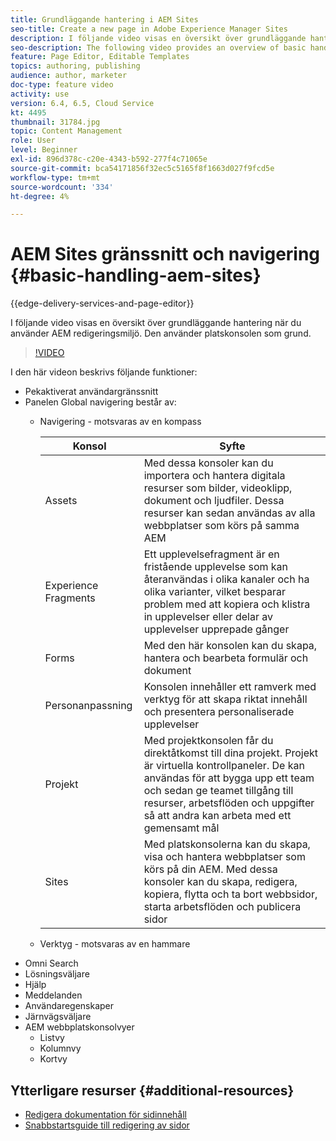 ```yaml
---
title: Grundläggande hantering i AEM Sites
seo-title: Create a new page in Adobe Experience Manager Sites
description: I följande video visas en översikt över grundläggande hantering när du använder AEM redigeringsmiljö. Den använder platskonsolen som grund.
seo-description: The following video provides an overview of basic handling when using the AEM author environment. It uses the Sites console as a basis.
feature: Page Editor, Editable Templates
topics: authoring, publishing
audience: author, marketer
doc-type: feature video
activity: use
version: 6.4, 6.5, Cloud Service
kt: 4495
thumbnail: 31784.jpg
topic: Content Management
role: User
level: Beginner
exl-id: 896d378c-c20e-4343-b592-277f4c71065e
source-git-commit: bca54171856f32ec5c5165f8f1663d027f9fcd5e
workflow-type: tm+mt
source-wordcount: '334'
ht-degree: 4%

---
```


# AEM Sites gränssnitt och navigering {#basic-handling-aem-sites}

{{edge-delivery-services-and-page-editor}}

I följande video visas en översikt över grundläggande hantering när du använder AEM redigeringsmiljö. Den använder platskonsolen som grund.

>[!VIDEO](https://video.tv.adobe.com/v/31784?quality=12&learn=on)

I den här videon beskrivs följande funktioner:

* Pekaktiverat användargränssnitt
* Panelen Global navigering består av:
   * Navigering - motsvaras av en kompass

     | Konsol | Syfte |
     |---|---|
     | Assets | Med dessa konsoler kan du importera och hantera digitala resurser som bilder, videoklipp, dokument och ljudfiler. Dessa resurser kan sedan användas av alla webbplatser som körs på samma AEM | Communities | Med den här konsolen kan du skapa och hantera communitysajter för engagemang och aktivering | Handel | På så sätt kan du hantera produkter, produktkataloger och beställningar som är kopplade till dina Commerce-webbplatser |
     | Experience Fragments | Ett upplevelsefragment är en fristående upplevelse som kan återanvändas i olika kanaler och ha olika varianter, vilket besparar problem med att kopiera och klistra in upplevelser eller delar av upplevelser upprepade gånger |
     | Forms | Med den här konsolen kan du skapa, hantera och bearbeta formulär och dokument |
     | Personanpassning | Konsolen innehåller ett ramverk med verktyg för att skapa riktat innehåll och presentera personaliserade upplevelser |
     | Projekt | Med projektkonsolen får du direktåtkomst till dina projekt. Projekt är virtuella kontrollpaneler. De kan användas för att bygga upp ett team och sedan ge teamet tillgång till resurser, arbetsflöden och uppgifter så att andra kan arbeta med ett gemensamt mål |
     | Sites | Med platskonsolerna kan du skapa, visa och hantera webbplatser som körs på din AEM. Med dessa konsoler kan du skapa, redigera, kopiera, flytta och ta bort webbsidor, starta arbetsflöden och publicera sidor |

   * Verktyg - motsvaras av en hammare
* Omni Search
* Lösningsväljare
* Hjälp
* Meddelanden
* Användaregenskaper
* Järnvägsväljare
* AEM webbplatskonsolvyer
   * Listvy
   * Kolumnvy
   * Kortvy






## Ytterligare resurser {#additional-resources}

* [Redigera dokumentation för sidinnehåll](https://experienceleague.adobe.com/docs/experience-manager-cloud-service/sites/authoring/fundamentals/editing-content.html)
* [Snabbstartsguide till redigering av sidor](https://experienceleague.adobe.com/docs/experience-manager-cloud-service/sites/authoring/getting-started/quick-start.html)
